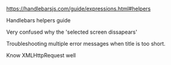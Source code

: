 https://handlebarsjs.com/guide/expressions.html#helpers



Handlebars helpers guide

Very confused why the 'selected screen dissapears'

Troubleshooting multiple error messages when title is too short.

Know XMLHttpRequest well